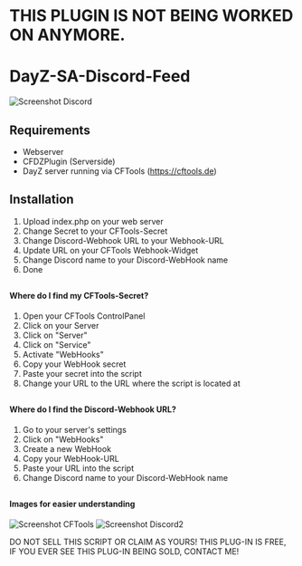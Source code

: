 # THIS PLUGIN IS NOT BEING WORKED ON ANYMORE.



# DayZ-SA-Discord-Feed

![Screenshot Discord](https://i.imgur.com/BrGIwkG.png)

## Requirements
* Webserver
* CFDZPlugin (Serverside)
* DayZ server running via CFTools (https://cftools.de)

## Installation

1. Upload index.php on your web server
2. Change Secret to your CFTools-Secret
3. Change Discord-Webhook URL to your Webhook-URL 
4. Update URL on your CFTools Webhook-Widget
5. Change Discord name to your Discord-WebHook name
6. Done
##

#### Where do I find my CFTools-Secret?
1. Open your CFTools ControlPanel
2. Click on your Server
3. Click on "Server"
4. Click on "Service"
5. Activate "WebHooks"
6. Copy your WebHook secret
7. Paste your secret into the script
8. Change your URL to the URL where the script is located at

##

#### Where do I find the Discord-Webhook URL?

1. Go to your server's settings
2. Click on "WebHooks"
3. Create a new WebHook
4. Copy your WebHook-URL
5. Paste your URL into the script
6. Change Discord name to your Discord-WebHook name

##

#### Images for easier understanding

![Screenshot CFTools](https://i.imgur.com/y2hDsvl.png)
![Screenshot Discord2](https://i.imgur.com/xdZD6Sn.png)


DO NOT SELL THIS SCRIPT OR CLAIM AS YOURS! THIS PLUG-IN IS FREE, IF YOU EVER SEE THIS PLUG-IN BEING SOLD, CONTACT ME!
